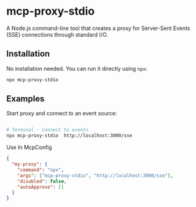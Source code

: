 # mcp-proxy-stdio

A Node.js command-line tool that creates a proxy for Server-Sent Events (SSE) connections through standard I/O.

## Installation

No installation needed. You can run it directly using `npx`:

```bash
npx mcp-proxy-stdio
```

## Examples

Start proxy and connect to an event source:

```bash

# Terminal - Connect to events
npx mcp-proxy-stdio  http://localhost:3000/sse
```

Use In McpConfig

```json
{
  "my-proxy": {
    "command": "npx",
    "args": ["mcp-proxy-stdio", "http://localhost:3000/sse"],
    "disabled": false,
    "autoApprove": []
  }
}
```
